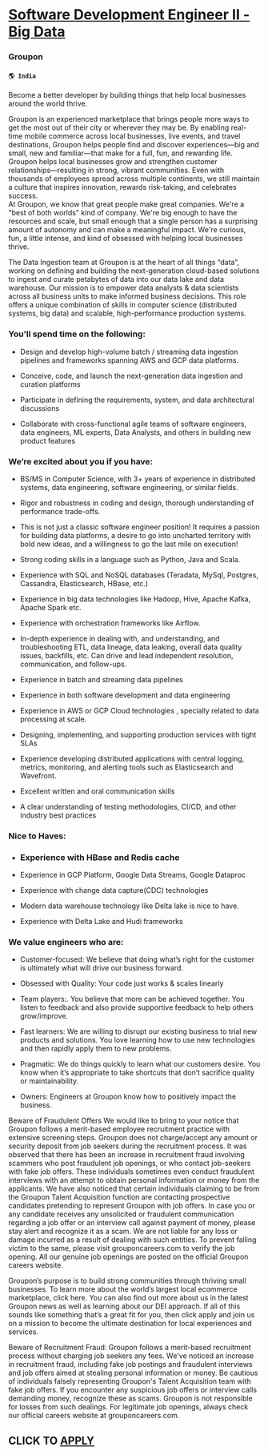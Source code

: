 # [Software Development Engineer II - Big Data](https://www.remotewlb.com/apply/software-development-engineer-ii-big-data-62952)  
### Groupon  
#### `🌎 India`  

Become a better developer by building things that help local businesses around the world thrive.

Groupon is an experienced marketplace that brings people more ways to get the most out of their city or wherever they may be. By enabling real-time mobile commerce across local businesses, live events, and travel destinations, Groupon helps people find and discover experiences––big and small, new and familiar––that make for a full, fun, and rewarding life. Groupon helps local businesses grow and strengthen customer relationships––resulting in strong, vibrant communities. Even with thousands of employees spread across multiple continents, we still maintain a culture that inspires innovation, rewards risk-taking, and celebrates success.  
At Groupon, we know that great people make great companies. We're a "best of both worlds" kind of company. We're big enough to have the resources and scale, but small enough that a single person has a surprising amount of autonomy and can make a meaningful impact. We're curious, fun, a little intense, and kind of obsessed with helping local businesses thrive.

The Data Ingestion team at Groupon is at the heart of all things “data”, working on defining and building the next-generation cloud-based solutions to ingest and curate petabytes of data into our data lake and data warehouse. Our mission is to empower data analysts & data scientists across all business units to make informed business decisions. This role offers a unique combination of skills in computer science (distributed systems, big data) and scalable, high-performance production systems.

### You’ll spend time on the following:

  * Design and develop high-volume batch / streaming data ingestion pipelines and frameworks spanning AWS and GCP data platforms.

  * Conceive, code, and launch the next-generation data ingestion and curation platforms

  * Participate in defining the requirements, system, and data architectural discussions 

  * Collaborate with cross-functional agile teams of software engineers, data engineers, ML experts, Data Analysts, and others in building new product features

### We’re excited about you if you have:

  * BS/MS in Computer Science, with 3+ years of experience in distributed systems, data engineering, software engineering, or similar fields. 

  * Rigor and robustness in coding and design, thorough understanding of performance trade-offs.

  * This is not just a classic software engineer position! It requires a passion for building data platforms, a desire to go into uncharted territory with bold new ideas, and a willingness to go the last mile on execution!

  * Strong coding skills in a language such as Python, Java and Scala.

  * Experience with SQL and NoSQL databases (Teradata, MySql, Postgres, Cassandra, Elasticsearch, HBase, etc.)

  * Experience in big data technologies like Hadoop, Hive, Apache Kafka, Apache Spark etc.

  * Experience with orchestration frameworks like Airflow.

  * In-depth experience in dealing with, and understanding, and troubleshooting ETL, data lineage, data leaking, overall data quality issues, backfills, etc. Can drive and lead independent resolution, communication, and follow-ups.

  * Experience in batch and streaming data pipelines 

  * Experience in both software development and data engineering 

  * Experience in AWS or GCP Cloud technologies , specially related to data processing at scale.

  * Designing, implementing, and supporting production services with tight SLAs

  * Experience developing distributed applications with central logging, metrics, monitoring, and alerting tools such as Elasticsearch and Wavefront.

  * Excellent written and oral communication skills

  * A clear understanding of testing methodologies, CI/CD, and other industry best practices

### Nice to Haves:

  * ### Experience with HBase and Redis cache

  * Experience in GCP Platform, Google Data Streams, Google Dataproc

  * Experience with change data capture(CDC) technologies

  * Modern data warehouse technology like Delta lake is nice to have. 

  * Experience with Delta Lake and Hudi frameworks

### We value engineers who are:

  * Customer-focused: We believe that doing what’s right for the customer is ultimately what will drive our business forward.

  * Obsessed with Quality: Your code just works & scales linearly

  * Team players:. You believe that more can be achieved together. You listen to feedback and also provide supportive feedback to help others grow/improve.

  * Fast learners: We are willing to disrupt our existing business to trial new products and solutions. You love learning how to use new technologies and then rapidly apply them to new problems.

  * Pragmatic: We do things quickly to learn what our customers desire. You know when it’s appropriate to take shortcuts that don’t sacrifice quality or maintainability.

  * Owners: Engineers at Groupon know how to positively impact the business.

Beware of Fraudulent Offers We would like to bring to your notice that Groupon follows a merit-based employee recruitment practice with extensive screening steps. Groupon does not charge/accept any amount or security deposit from job seekers during the recruitment process. It was observed that there has been an increase in recruitment fraud involving scammers who post fraudulent job openings, or who contact job-seekers with fake job offers. These individuals sometimes even conduct fraudulent interviews with an attempt to obtain personal information or money from the applicants. We have also noticed that certain individuals claiming to be from the Groupon Talent Acquisition function are contacting prospective candidates pretending to represent Groupon with job offers. In case you or any candidate receives any unsolicited or fraudulent communication regarding a job offer or an interview call against payment of money, please stay alert and recognize it as a scam. We are not liable for any
loss or damage incurred as a result of dealing with such entities. To prevent falling victim to the same, please visit grouponcareers.com to verify the job opening. All our genuine job openings are posted on the official Groupon careers website.

Groupon’s purpose is to build strong communities through thriving small businesses. To learn more about the world’s largest local ecommerce marketplace, click here. You can also find out more about us in the latest Groupon news as well as learning about our DEI approach. If all of this sounds like something that’s a great fit for you, then click apply and join us on a mission to become the ultimate destination for local experiences and services.

Beware of Recruitment Fraud: Groupon follows a merit-based recruitment process without charging job seekers any fees. We've noticed an increase in recruitment fraud, including fake job postings and fraudulent interviews and job offers aimed at stealing personal information or money. Be cautious of individuals falsely representing Groupon's Talent Acquisition team with fake job offers. If you encounter any suspicious job offers or interview calls demanding money, recognize these as scams. Groupon is not responsible for losses from such dealings. For legitimate job openings, always check our official careers website at grouponcareers.com.

  
## CLICK TO [APPLY](https://www.remotewlb.com/apply/software-development-engineer-ii-big-data-62952)

